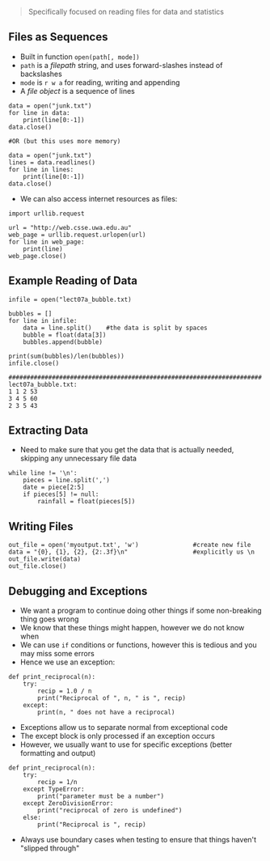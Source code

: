 >Specifically focused on reading files for data and statistics

## Files as Sequences
- Built in function `open(path[, mode])`
- `path` is a *filepath* string, and uses forward-slashes instead of backslashes
- `mode` is `r w a` for reading, writing and appending
- A *file object* is a sequence of lines
```
data = open("junk.txt")
for line in data:
	print(line[0:-1])
data.close()

#OR (but this uses more memory)

data = open("junk.txt")
lines = data.readlines()
for line in lines:
	print(line[0:-1])
data.close() 
```
- We can also access internet resources as files:
```
import urllib.request

url = "http://web.csse.uwa.edu.au"
web_page = urllib.request.urlopen(url)
for line in web_page:
	print(line)
web_page.close()
```

## Example Reading of Data
```
infile = open("lect07a_bubble.txt)

bubbles = []
for line in infile:
	data = line.split()    #the data is split by spaces
	bubble = float(data[3])
	bubbles.append(bubble)

print(sum(bubbles)/len(bubbles))
infile.close()

######################################################################
lect07a_bubble.txt:
1 1 2 53
3 4 5 60
2 3 5 43
```

## Extracting Data
- Need to make sure that you get the data that is actually needed, skipping any unnecessary file data
```
while line != '\n':
	pieces = line.split(',')
	date = piece[2:5]
	if pieces[5] != null:
		rainfall = float(pieces[5])
```

## Writing Files
```
out_file = open('myoutput.txt', 'w')               #create new file
data = "{0}, {1}, {2}, {2:.3f}\n"                  #explicitly us \n
out_file.write(data)
out_file.close()
```

## Debugging and Exceptions
- We want a program to continue doing other things if some non-breaking thing goes wrong
- We know that these things might happen, however we do not know when
- We can use `if` conditions or functions, however this is tedious and you may miss some errors
- Hence we use an exception:
```
def print_reciprocal(n):
	try:
		recip = 1.0 / n
		print("Reciprocal of ", n, " is ", recip)
	except:
		print(n, " does not have a reciprocal)
```
- Exceptions allow us to separate normal from exceptional code
- The except block is only processed if an exception occurs
- However, we usually want to use for specific exceptions (better formatting and output)
```
def print_reciprocal(n):
	try:
		recip = 1/n
	except TypeError:
		print("parameter must be a number")
	except ZeroDivisionError:
		print("reciprocal of zero is undefined")
	else:
		print("Reciprocal is ", recip)
```
- Always use boundary cases when testing to ensure that things haven't "slipped through"
